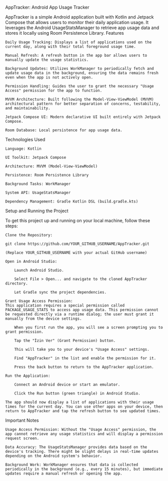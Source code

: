 AppTracker: Android App Usage Tracker

AppTracker is a simple Android application built with Kotlin and Jetpack Compose that allows users to monitor their daily application usage. It leverages the Android UsageStatsManager to retrieve app usage data and stores it locally using Room Persistence Library.
Features

    Daily Usage Tracking: Displays a list of applications used on the current day, along with their total foreground usage time.

    Manual Refresh: A refresh button in the app bar allows users to manually update the usage statistics.

    Background Updates: Utilizes WorkManager to periodically fetch and update usage data in the background, ensuring the data remains fresh even when the app is not actively open.

    Permission Handling: Guides the user to grant the necessary "Usage Access" permission for the app to function.

    MVVM Architecture: Built following the Model-View-ViewModel (MVVM) architectural pattern for better separation of concerns, testability, and maintainability.

    Jetpack Compose UI: Modern declarative UI built entirely with Jetpack Compose.

    Room Database: Local persistence for app usage data.

Technologies Used

    Language: Kotlin

    UI Toolkit: Jetpack Compose

    Architecture: MVVM (Model-View-ViewModel)

    Persistence: Room Persistence Library

    Background Tasks: WorkManager

    System API: UsageStatsManager

    Dependency Management: Gradle Kotlin DSL (build.gradle.kts)

Setup and Running the Project

To get this project up and running on your local machine, follow these steps:

    Clone the Repository:

    git clone https://github.com/YOUR_GITHUB_USERNAME/AppTracker.git

    (Replace YOUR_GITHUB_USERNAME with your actual GitHub username)

    Open in Android Studio:

        Launch Android Studio.

        Select File > Open... and navigate to the cloned AppTracker directory.

        Let Gradle sync the project dependencies.

    Grant Usage Access Permission:
    This application requires a special permission called PACKAGE_USAGE_STATS to access app usage data. This permission cannot be requested directly via a runtime dialog; the user must grant it manually from the device settings.

        When you first run the app, you will see a screen prompting you to grant permission.

        Tap the "İzin Ver" (Grant Permission) button.

        This will take you to your device's "Usage Access" settings.

        Find "AppTracker" in the list and enable the permission for it.

        Press the back button to return to the AppTracker application.

    Run the Application:

        Connect an Android device or start an emulator.

        Click the Run button (green triangle) in Android Studio.

    The app should now display a list of applications with their usage times for the current day. You can use other apps on your device, then return to AppTracker and tap the refresh button to see updated times.

Important Notes

    Usage Access Permission: Without the "Usage Access" permission, the app cannot retrieve any usage statistics and will display a permission request screen.

    Data Accuracy: The UsageStatsManager provides data based on the device's tracking. There might be slight delays in real-time updates depending on the Android system's behavior.

    Background Work: WorkManager ensures that data is collected periodically in the background (e.g., every 15 minutes), but immediate updates require a manual refresh or opening the app.
